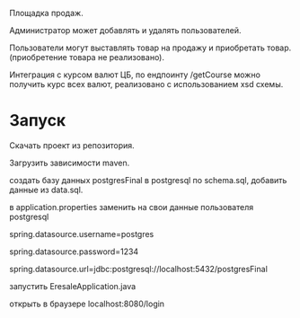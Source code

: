 Площадка продаж.

Администратор может добавлять и удалять пользователей.

Пользователи могут выставлять товар на продажу и приобретать товар.
(приобретение товара не реализовано).

Интеграция с курсом валют ЦБ, по ендпоинту /getCourse можно получить курс всех валют,
реализовано с использованием xsd схемы.

# Запуск
Скачать проект из репозитория.

Загрузить зависимости maven.

создать базу данных postgresFinal в postgresql по schema.sql, добавить данные из data.sql.

в application.properties заменить на свои данные пользователя postgresql

spring.datasource.username=postgres

spring.datasource.password=1234

spring.datasource.url=jdbc:postgresql://localhost:5432/postgresFinal

запустить EresaleApplication.java

открыть в браузере localhost:8080/login


